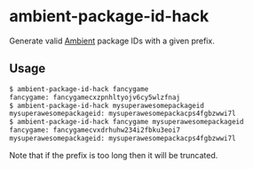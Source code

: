 # ambient-package-id-hack

Generate valid [Ambient](https://ambient.run) package IDs with a given prefix.

## Usage

```sh
$ ambient-package-id-hack fancygame    
fancygame: fancygamecxzpnhltyojv6cy5wlzfnaj
$ ambient-package-id-hack mysuperawesomepackageid
mysuperawesomepackageid: mysuperawesomepackacps4fgbzwwi7l
$ ambient-package-id-hack fancygame mysuperawesomepackageid
fancygame: fancygamecvxdrhuhw234i2fbku3eoi7
mysuperawesomepackageid: mysuperawesomepackacps4fgbzwwi7l
```

Note that if the prefix is too long then it will be truncated.
